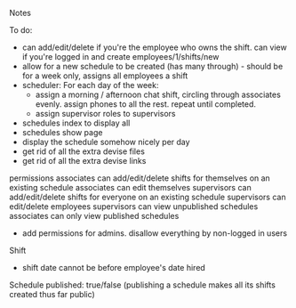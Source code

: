 Notes

To do:

- can add/edit/delete if you're the employee who owns the shift. can view if you're logged in
and create  employees/1/shifts/new
- allow for a new schedule to be created (has many through) - should be for a week only, assigns all employees a shift
- scheduler:
 For each day of the week:
  * assign a morning / afternoon chat shift, circling through associates evenly. assign phones to all the rest. repeat until completed.
  * assign supervisor roles to supervisors
- schedules index to display all
- schedules show page
- display the schedule somehow nicely per day
- get rid of all the extra devise files
- get rid of all the extra devise links

permissions
associates can add/edit/delete shifts for themselves on an existing schedule
associates can edit themselves
supervisors can add/edit/delete shifts for everyone on an existing schedule
supervisors can edit/delete employees
supervisors can view unpublished schedules
associates can only view published schedules

- add permissions for admins. disallow everything by non-logged in users

Shift
- shift date cannot be before employee's date hired

Schedule
published: true/false (publishing a schedule makes all its shifts created thus far public)
